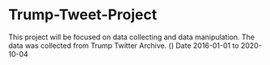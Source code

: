 # Trump-Tweet-Project
This project will be focused on data collecting and data manipulation. The data was collected from Trump Twitter Archive. () Date 2016-01-01 to 2020-10-04
